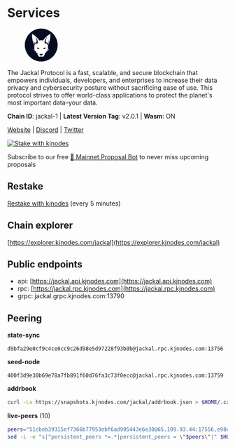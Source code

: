# Services

<figure><img src="https://raw.githubusercontent.com/kj89/cosmos-images/main/logos/jackal.png" alt=""><figcaption></figcaption></figure>

The Jackal Protocol is a fast, scalable, and secure blockchain that empowers  individuals, developers, and enterprises to increase their data privacy and  cybersecurity posture without sacrificing ease of use. This protocol strives  to offer world-class applications to protect the planet's most important data–your data.

**Chain ID**: jackal-1 | **Latest Version Tag**: v2.0.1 | **Wasm**: ON

[Website](https://jackalprotocol.com) | [Discord](https://discord.com/invite/5GKym3p6rj) | [Twitter](https://twitter.com/Jackal_Protocol)

[![Stake with kjnodes](https://i.ibb.co/cr44Q8j/button-stake-with-kjnodes.png)](https://restake.app/jackal/jklvaloper1tr3wm3mdkz0tda6t7vavqnn7fe2g4un0f67xmt)

Subscribe to our free [🤖 Mainnet Proposal Bot](https://t.me/kjnodes_proposal_bot) to never miss upcoming proposals

## Restake

[Restake with kjnodes](https://restake.app/jackal/jklvaloper1tr3wm3mdkz0tda6t7vavqnn7fe2g4un0f67xmt) (every 5 minutes)
## Chain explorer
[https://explorer.kjnodes.com/jackal](https://explorer.kjnodes.com/jackal)

## Public endpoints

* api: [https://jackal.api.kjnodes.com](https://jackal.api.kjnodes.com)
* rpc: [https://jackal.rpc.kjnodes.com](https://jackal.rpc.kjnodes.com)
* grpc: jackal.grpc.kjnodes.com:13790

## Peering

**state-sync**

```text
d9bfa29e0cf9c4ce0cc9c26d98e5d97228f93b0b@jackal.rpc.kjnodes.com:13756
```

**seed-node**

```text
400f3d9e30b69e78a7fb891f60d76fa3c73f0ecc@jackal.rpc.kjnodes.com:13759
```

**addrbook**
```bash
curl -Ls https://snapshots.kjnodes.com/jackal/addrbook.json > $HOME/.canine/config/addrbook.json
```

**live-peers** (10)
```bash
peers="51cbeb39315ef7366b77953ebf6ad905443e6e30@65.109.93.44:17556,e98ed884751f26b98bc32d4469efd53b3507129f@15.235.114.194:10756,11aeebfb549832b53d58c01a5b15e72746f2b4ce@15.235.87.236:26656,27d1cd034e5ececbc73596458bcaba87f96a7a56@89.38.96.114:26656,d9bfa29e0cf9c4ce0cc9c26d98e5d97228f93b0b@65.109.88.38:13756,8be44995ab4eeafcde6e0a9e196c40d483ef6d2a@51.81.155.97:10556,7d07a94348e20b698e0ebc264a8fe6f64128368c@198.7.61.46:26656,0daa5dcda773b1d3842ba2881cf27aab519a2cac@54.36.108.222:28656,b15c8d32e2ab76a21434a8e0cb1b94ca63e7da8a@85.239.241.71:26656,5b379046d6c3db9f5fa7a45ac94004de55ec9ddf@65.108.237.233:30656"
sed -i -e "s|^persistent_peers *=.*|persistent_peers = \"$peers\"|" $HOME/.canine/config/config.toml
```
